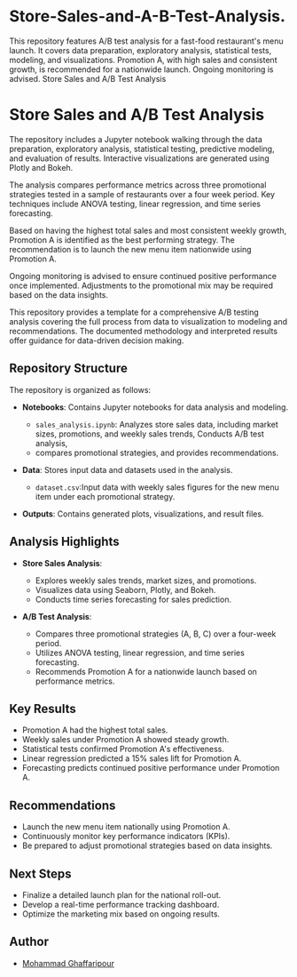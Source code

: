 # Store-Sales-and-A-B-Test-Analysis.
This repository features A/B test analysis for a fast-food restaurant's menu launch. It covers data preparation, exploratory analysis, statistical tests, modeling, and visualizations. Promotion A, with high sales and consistent growth, is recommended for a nationwide launch. Ongoing monitoring is advised.
Store Sales and A/B Test Analysis


# Store Sales and A/B Test Analysis

The repository includes a Jupyter notebook walking through the data preparation, exploratory analysis, statistical testing, predictive modeling, and evaluation of results. Interactive visualizations are generated using Plotly and Bokeh.

The analysis compares performance metrics across three promotional strategies tested in a sample of restaurants over a four week period. Key techniques include ANOVA testing, linear regression, and time series forecasting.

Based on having the highest total sales and most consistent weekly growth, Promotion A is identified as the best performing strategy. The recommendation is to launch the new menu item nationwide using Promotion A.

Ongoing monitoring is advised to ensure continued positive performance once implemented. Adjustments to the promotional mix may be required based on the data insights.

This repository provides a template for a comprehensive A/B testing analysis covering the full process from data to visualization to modeling and recommendations. The documented methodology and interpreted results offer guidance for data-driven decision making.

## Repository Structure

The repository is organized as follows:

- **Notebooks**: Contains Jupyter notebooks for data analysis and modeling.
  - `sales_analysis.ipynb`: Analyzes store sales data, including market sizes, promotions, and weekly sales trends, Conducts A/B test analysis,
  -  compares promotional strategies, and provides recommendations.
  
- **Data**: Stores input data and datasets used in the analysis.
  - `dataset.csv`:Input data with weekly sales figures for the new menu item under each promotional strategy.
- **Outputs**: Contains generated plots, visualizations, and result files.


## Analysis Highlights

- **Store Sales Analysis**:
  - Explores weekly sales trends, market sizes, and promotions.
  - Visualizes data using Seaborn, Plotly, and Bokeh.
  - Conducts time series forecasting for sales prediction.

- **A/B Test Analysis**:
  - Compares three promotional strategies (A, B, C) over a four-week period.
  - Utilizes ANOVA testing, linear regression, and time series forecasting.
  - Recommends Promotion A for a nationwide launch based on performance metrics.

## Key Results

- Promotion A had the highest total sales.
- Weekly sales under Promotion A showed steady growth.
- Statistical tests confirmed Promotion A's effectiveness.
- Linear regression predicted a 15% sales lift for Promotion A.
- Forecasting predicts continued positive performance under Promotion A.

## Recommendations

- Launch the new menu item nationally using Promotion A.
- Continuously monitor key performance indicators (KPIs).
- Be prepared to adjust promotional strategies based on data insights.

## Next Steps

- Finalize a detailed launch plan for the national roll-out.
- Develop a real-time performance tracking dashboard.
- Optimize the marketing mix based on ongoing results.

## Author

- [Mohammad Ghaffaripour](https://github.com/itsmohgh)
